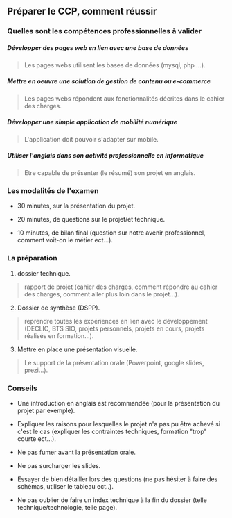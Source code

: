 Préparer le CCP, comment réussir
--------------------------------

### Quelles sont les compétences professionnelles à valider

##### Développer des pages web en lien avec une base de données
> Les pages webs utilisent les bases de données (mysql, php ...).

##### Mettre en oeuvre une solution de gestion de contenu ou e-commerce
> Les pages webs répondent aux fonctionnalités décrites dans le cahier des charges.

##### Développer une simple application de mobilité numérique
> L'application doit pouvoir s'adapter sur mobile.

##### Utiliser l'anglais dans son activité professionnelle en informatique
> Etre capable de présenter (le résumé) son projet en anglais.


### Les modalités de l'examen

+ 30 minutes, sur la présentation du projet.

+ 20 minutes, de questions sur le projet/et technique.

+ 10 minutes, de bilan final (question sur notre avenir professionnel, comment voit-on le métier ect...).


### La préparation

1) dossier technique.
> rapport de projet (cahier des charges, comment répondre au cahier des charges, comment aller plus loin dans le projet...).

2) Dossier de synthèse (DSPP).
> reprendre toutes les expériences en lien avec le développement (DECLIC, BTS SIO, projets personnels, projets en cours, projets réalisés en formation...).

3) Mettre en place une présentation visuelle.
> Le support de la présentation orale (Powerpoint, google slides, prezi...).

### Conseils

+ Une introduction en anglais est recommandée (pour la présentation du projet par exemple).

+ Expliquer les raisons pour lesquelles le projet n'a pas pu être achevé si c'est le cas (expliquer les contraintes techniques, formation "trop" courte ect...).

+ Ne pas fumer avant la présentation orale.

+ Ne pas surcharger les slides.

+ Essayer de bien détailler lors des questions (ne pas hésiter à faire des schémas, utiliser le tableau ect..).

+ Ne pas oublier de faire un index technique à la fin du dossier (telle technique/technologie, telle page).

